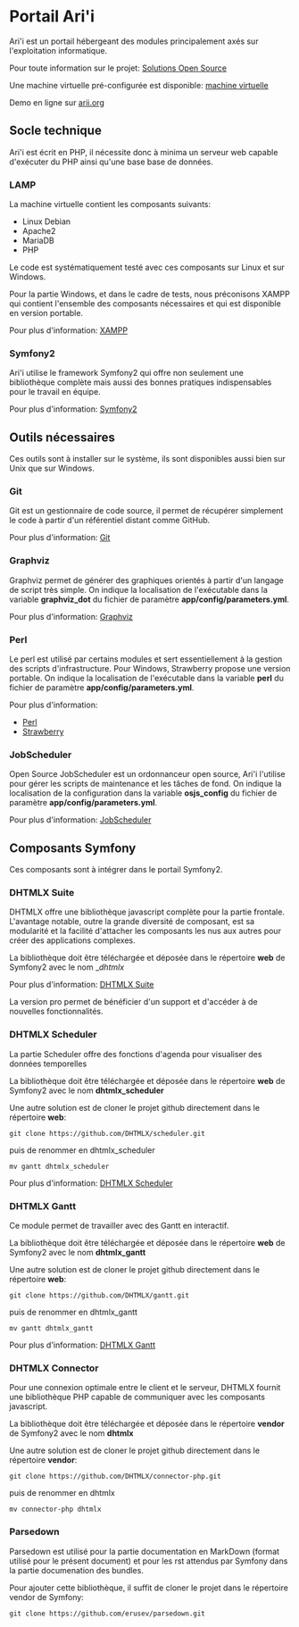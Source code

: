Portail Ari'i
=============
Ari'i est un portail hébergeant des modules principalement axés sur l'exploitation informatique. 

Pour toute information sur le projet: [Solutions Open Source](http://www.sos-paris.com)

Une machine virtuelle pré-configurée est disponible: [machine virtuelle](http://www.sosparis.com/download/Arii64.zip)

Demo en ligne sur [arii.org](http://www.arii.org)

Socle technique
---------------
Ari'i est écrit en PHP, il nécessite donc à minima un serveur web capable d'exécuter du PHP ainsi qu'une base base de données.

### LAMP
La machine virtuelle contient les composants suivants:
- Linux Debian
- Apache2
- MariaDB
- PHP

Le code est systématiquement testé avec ces composants sur Linux et sur Windows.

Pour la partie Windows, et dans le cadre de tests, nous préconisons XAMPP qui contient l'ensemble des composants nécessaires et qui est disponible en version portable.

Pour plus d'information: [XAMPP](https://www.apachefriends.org/fr/index.html)

### Symfony2
Ari'i utilise le framework Symfony2 qui offre non seulement une bibliothèque complète mais aussi des bonnes pratiques indispensables pour le travail en équipe.

Pour plus d'information: [Symfony2](https://symfony.com/)

Outils nécessaires
------------------
Ces outils sont à installer sur le système, ils sont disponibles aussi bien sur Unix que sur Windows.

### Git
Git est un gestionnaire de code source, il permet de récupérer simplement le code à partir d'un référentiel distant comme GitHub.

Pour plus d'information: [Git](https://git-scm.com)

### Graphviz
Graphviz permet de générer des graphiques orientés à partir d'un langage de script très simple.
On indique la localisation de l'exécutable dans la variable __graphviz_dot__ du fichier de paramètre __app/config/parameters.yml__.

Pour plus d'information: [Graphviz](http://www.graphviz.org)

### Perl 
Le perl est utilisé par certains modules et sert essentiellement à la gestion des scripts d'infrastructure. Pour Windows, Strawberry propose une version portable.
On indique la localisation de l'exécutable dans la variable __perl__ du fichier de paramètre __app/config/parameters.yml__.

Pour plus d'information:
-  [Perl](https://www.perl.org/)
-  [Strawberry](http://strawberryperl.com/)

### JobScheduler
Open Source JobScheduler est un ordonnanceur open source, Ari'i l'utilise pour gérer les scripts de maintenance et les tâches de fond.
On indique la localisation de la configuration dans la variable __osjs_config__ du fichier de paramètre __app/config/parameters.yml__.

Pour plus d'information: [JobScheduler](http://www.sos-berlin.com)

Composants Symfony
------------------
Ces composants sont à intégrer dans le portail Symfony2.

### DHTMLX Suite
DHTMLX offre une bibliothèque javascript complète pour la partie frontale. L'avantage notable, outre la grande diversité de composant, est sa modularité et la facilité d'attacher les composants les nus aux autres pour créer des applications complexes.

La bibliothèque doit être téléchargée et déposée dans le répertoire __web__ de Symfony2 avec le nom __dhtmlx_

Pour plus d'information: [DHTMLX Suite](http://dhtmlx.com/docs/products/dhtmlxSuite/)

La version pro permet de bénéficier d'un support et d'accéder à de nouvelles fonctionnalités.

### DHTMLX Scheduler
La partie Scheduler offre des fonctions d'agenda pour visualiser des données temporelles 

La bibliothèque doit être téléchargée et déposée dans le répertoire __web__ de Symfony2 avec le nom __dhtmlx_scheduler__

Une autre solution est de cloner le projet github directement dans le répertoire __web__:

    git clone https://github.com/DHTMLX/scheduler.git 

puis de renommer en dhtmlx_scheduler

    mv gantt dhtmlx_scheduler

Pour plus d'information: [DHTMLX Scheduler](http://dhtmlx.com/docs/products/dhtmlxScheduler/)

### DHTMLX Gantt
Ce module permet de travailler avec des Gantt en interactif.

La bibliothèque doit être téléchargée et déposée dans le répertoire __web__ de Symfony2 avec le nom __dhtmlx_gantt__

Une autre solution est de cloner le projet github directement dans le répertoire __web__:

    git clone https://github.com/DHTMLX/gantt.git 

puis de renommer en dhtmlx_gantt

    mv gantt dhtmlx_gantt

Pour plus d'information: [DHTMLX Gantt](http://dhtmlx.com/docs/products/dhtmlxGantt/)

### DHTMLX Connector
Pour une connexion optimale entre le client et le serveur, DHTMLX fournit une bibliothèque PHP capable de communiquer avec les composants javascript.

La bibliothèque doit être téléchargée et déposée dans le répertoire __vendor__ de Symfony2 avec le nom __dhtmlx__

Une autre solution est de cloner le projet github directement dans le répertoire __vendor__:

    git clone https://github.com/DHTMLX/connector-php.git

puis de renommer en dhtmlx

    mv connector-php dhtmlx


### Parsedown
Parsedown est utilisé pour la partie documentation en MarkDown (format utilisé pour le présent document) et pour les rst attendus par Symfony dans la partie documenation des bundles.

Pour ajouter cette bibliothèque, il suffit de cloner le projet dans le répertoire vendor de Symfony:

    git clone https://github.com/erusev/parsedown.git

